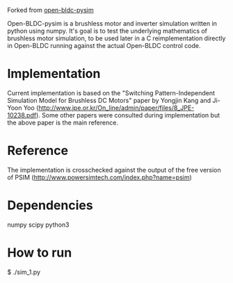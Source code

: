 Forked from [open-bldc-pysim](https://github.com/open-bldc/open-bldc-pysim)

Open-BLDC-pysim is a brushless motor and inverter simulation written in python using
numpy. It's goal is to test the underlying mathematics of brushless motor
simulation, to be used later in a C reimplementation directly in Open-BLDC
running against the actual Open-BLDC control code.

Implementation
==============
Current implementation is based on the "Switching Pattern-Independent
Simulation Model for Brushless DC Motors" paper by Yongjin Kang and Ji-Yoon Yoo
(http://www.jpe.or.kr/On_line/admin/paper/files/8_JPE-10238.pdf). Some other
papers were consulted during implementation but the above paper is the main
reference.

Reference
=========
The implementation is crosschecked against the output of the free version of
PSIM (http://www.powersimtech.com/index.php?name=psim)

Dependencies
============
numpy
scipy
python3

How to run
==========
$ ./sim_1.py
<!--stackedit_data:
eyJoaXN0b3J5IjpbLTQwMDQ1NDcwOF19
-->
